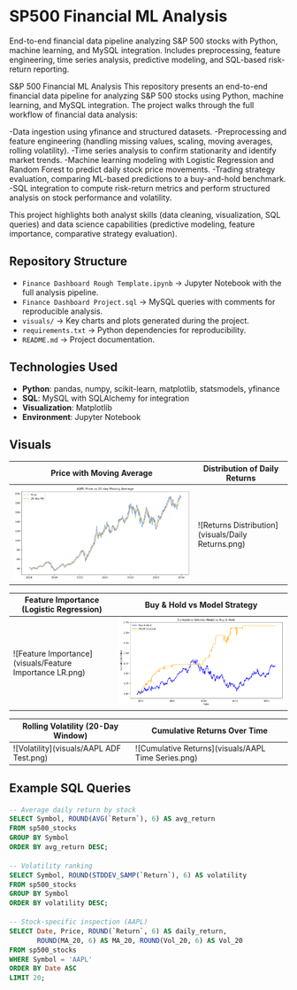 # SP500 Financial ML Analysis
End-to-end financial data pipeline analyzing S&P 500 stocks with Python, machine learning, and MySQL integration. Includes preprocessing, feature engineering, time series analysis, predictive modeling, and SQL-based risk-return reporting.

S&P 500 Financial ML Analysis
This repository presents an end-to-end financial data pipeline for analyzing S&P 500 stocks using Python, machine learning, and MySQL integration. The project walks through the full workflow of financial data analysis:

-Data ingestion using yfinance and structured datasets.
-Preprocessing and feature engineering (handling missing values, scaling, moving averages, rolling volatility).
-Time series analysis to confirm stationarity and identify market trends.
-Machine learning modeling with Logistic Regression and Random Forest to predict daily stock price movements.
-Trading strategy evaluation, comparing ML-based predictions to a buy-and-hold benchmark.
-SQL integration to compute risk-return metrics and perform structured analysis on stock performance and volatility.

This project highlights both analyst skills (data cleaning, visualization, SQL queries) and data science capabilities (predictive modeling, feature importance, comparative strategy evaluation).

## Repository Structure
- `Finance Dashboard Rough Template.ipynb` → Jupyter Notebook with the full analysis pipeline.  
- `Finance Dashboard Project.sql` → MySQL queries with comments for reproducible analysis.  
- `visuals/` → Key charts and plots generated during the project.  
- `requirements.txt` → Python dependencies for reproducibility.  
- `README.md` → Project documentation.  

## Technologies Used
- **Python**: pandas, numpy, scikit-learn, matplotlib, statsmodels, yfinance  
- **SQL**: MySQL with SQLAlchemy for integration  
- **Visualization**: Matplotlib  
- **Environment**: Jupyter Notebook  

## Visuals

| Price with Moving Average | Distribution of Daily Returns |
|---------------------------|-------------------------------|
| ![Price vs MA](visuals/PriceAndMA.png) | ![Returns Distribution](visuals/Daily Returns.png) |

| Feature Importance (Logistic Regression) | Buy & Hold vs Model Strategy |
|------------------------------------------|-------------------------------|
| ![Feature Importance](visuals/Feature Importance LR.png) | ![Buy & Hold](visuals/Buy:Hold.png) |

| Rolling Volatility (20-Day Window) | Cumulative Returns Over Time |
|-----------------------------------|------------------------------|
| ![Volatility](visuals/AAPL ADF Test.png) | ![Cumulative Returns](visuals/AAPL Time Series.png) |


## Example SQL Queries

```sql
-- Average daily return by stock
SELECT Symbol, ROUND(AVG(`Return`), 6) AS avg_return
FROM sp500_stocks
GROUP BY Symbol
ORDER BY avg_return DESC;

-- Volatility ranking
SELECT Symbol, ROUND(STDDEV_SAMP(`Return`), 6) AS volatility
FROM sp500_stocks
GROUP BY Symbol
ORDER BY volatility DESC;

-- Stock-specific inspection (AAPL)
SELECT Date, Price, ROUND(`Return`, 6) AS daily_return, 
       ROUND(MA_20, 6) AS MA_20, ROUND(Vol_20, 6) AS Vol_20
FROM sp500_stocks
WHERE Symbol = 'AAPL'
ORDER BY Date ASC
LIMIT 20;
